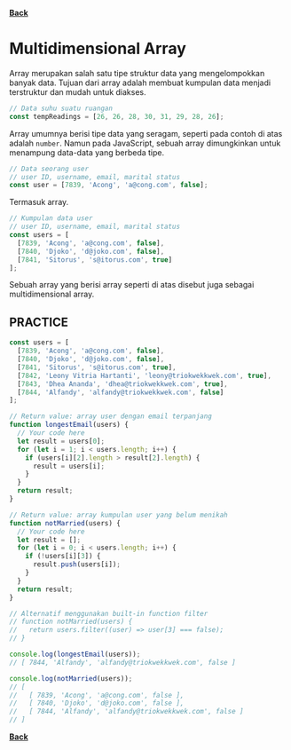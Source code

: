 [**Back**](./es6-variables-nested-party-process-argv-arrow-function.md)

# Multidimensional Array

Array merupakan salah satu tipe struktur data yang mengelompokkan banyak data. Tujuan dari array adalah membuat kumpulan data menjadi terstruktur dan mudah untuk diakses.

```javascript
// Data suhu suatu ruangan
const tempReadings = [26, 26, 28, 30, 31, 29, 28, 26];
```

Array umumnya berisi tipe data yang seragam, seperti pada contoh di atas adalah `number`. Namun pada JavaScript, sebuah array dimungkinkan untuk menampung data-data yang berbeda tipe.

```javascript
// Data seorang user
// user ID, username, email, marital status
const user = [7839, 'Acong', 'a@cong.com', false];
```

Termasuk array.

```javascript
// Kumpulan data user
// user ID, username, email, marital status
const users = [
  [7839, 'Acong', 'a@cong.com', false],
  [7840, 'Djoko', 'd@joko.com', false],
  [7841, 'Sitorus', 's@itorus.com', true]
];
```

Sebuah array yang berisi array seperti di atas disebut juga sebagai multidimensional array.

## PRACTICE

```javascript
const users = [
  [7839, 'Acong', 'a@cong.com', false],
  [7840, 'Djoko', 'd@joko.com', false],
  [7841, 'Sitorus', 's@itorus.com', true],
  [7842, 'Leony Vitria Hartanti', 'leony@triokwekkwek.com', true],
  [7843, 'Dhea Ananda', 'dhea@triokwekkwek.com', true],
  [7844, 'Alfandy', 'alfandy@triokwekkwek.com', false]
];

// Return value: array user dengan email terpanjang
function longestEmail(users) {
  // Your code here
  let result = users[0];
  for (let i = 1; i < users.length; i++) {
    if (users[i][2].length > result[2].length) {
      result = users[i];
    }
  }
  return result;
}

// Return value: array kumpulan user yang belum menikah
function notMarried(users) {
  // Your code here
  let result = [];
  for (let i = 0; i < users.length; i++) {
    if (!users[i][3]) {
      result.push(users[i]);
    }
  }
  return result;
}

// Alternatif menggunakan built-in function filter
// function notMarried(users) {
//   return users.filter((user) => user[3] === false);
// }

console.log(longestEmail(users));
// [ 7844, 'Alfandy', 'alfandy@triokwekkwek.com', false ]

console.log(notMarried(users));
// [
//   [ 7839, 'Acong', 'a@cong.com', false ],
//   [ 7840, 'Djoko', 'd@joko.com', false ],
//   [ 7844, 'Alfandy', 'alfandy@triokwekkwek.com', false ]
// ]
```

[**Back**](./es6-variables-nested-party-process-argv-arrow-function.md)